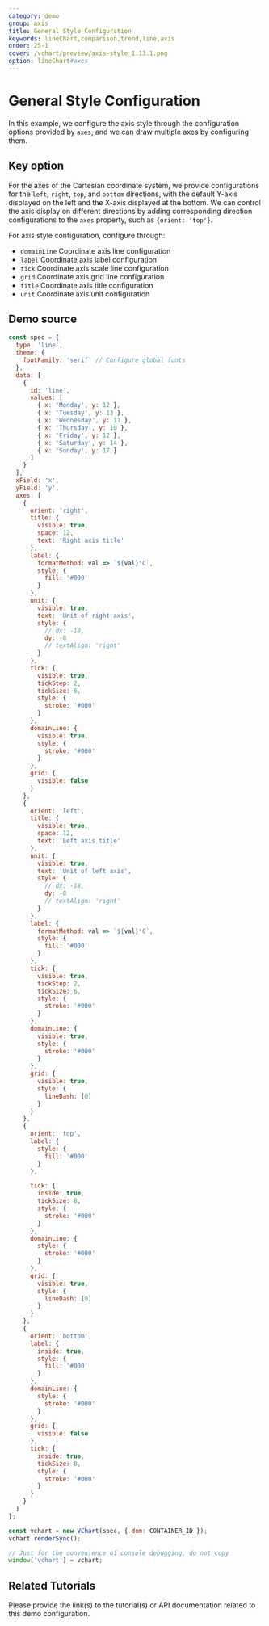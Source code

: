 ```yaml
---
category: demo
group: axis
title: General Style Configuration
keywords: lineChart,comparison,trend,line,axis
order: 25-1
cover: /vchart/preview/axis-style_1.13.1.png
option: lineChart#axes
---
```


# General Style Configuration

In this example, we configure the axis style through the configuration options provided by `axes`, and we can draw multiple axes by configuring them.

## Key option

For the axes of the Cartesian coordinate system, we provide configurations for the `left`, `right`, `top`, and `bottom` directions, with the default Y-axis displayed on the left and the X-axis displayed at the bottom. We can control the axis display on different directions by adding corresponding direction configurations to the `axes` property, such as `{orient: 'top'}`.

For axis style configuration, configure through:

- `domainLine` Coordinate axis line configuration
- `label` Coordinate axis label configuration
- `tick` Coordinate axis scale line configuration
- `grid` Coordinate axis grid line configuration
- `title` Coordinate axis title configuration
- `unit` Coordinate axis unit configuration

## Demo source

```javascript livedemo
const spec = {
  type: 'line',
  theme: {
    fontFamily: 'serif' // Configure global fonts
  },
  data: [
    {
      id: 'line',
      values: [
        { x: 'Monday', y: 12 },
        { x: 'Tuesday', y: 13 },
        { x: 'Wednesday', y: 11 },
        { x: 'Thursday', y: 10 },
        { x: 'Friday', y: 12 },
        { x: 'Saturday', y: 14 },
        { x: 'Sunday', y: 17 }
      ]
    }
  ],
  xField: 'x',
  yField: 'y',
  axes: [
    {
      orient: 'right',
      title: {
        visible: true,
        space: 12,
        text: 'Right axis title'
      },
      label: {
        formatMethod: val => `${val}°C`,
        style: {
          fill: '#000'
        }
      },
      unit: {
        visible: true,
        text: 'Unit of right axis',
        style: {
          // dx: -18,
          dy: -8
          // textAlign: 'right'
        }
      },
      tick: {
        visible: true,
        tickStep: 2,
        tickSize: 6,
        style: {
          stroke: '#000'
        }
      },
      domainLine: {
        visible: true,
        style: {
          stroke: '#000'
        }
      },
      grid: {
        visible: false
      }
    },
    {
      orient: 'left',
      title: {
        visible: true,
        space: 12,
        text: 'Left axis title'
      },
      unit: {
        visible: true,
        text: 'Unit of left axis',
        style: {
          // dx: -18,
          dy: -8
          // textAlign: 'right'
        }
      },
      label: {
        formatMethod: val => `${val}°C`,
        style: {
          fill: '#000'
        }
      },
      tick: {
        visible: true,
        tickStep: 2,
        tickSize: 6,
        style: {
          stroke: '#000'
        }
      },
      domainLine: {
        visible: true,
        style: {
          stroke: '#000'
        }
      },
      grid: {
        visible: true,
        style: {
          lineDash: [0]
        }
      }
    },
    {
      orient: 'top',
      label: {
        style: {
          fill: '#000'
        }
      },

      tick: {
        inside: true,
        tickSize: 8,
        style: {
          stroke: '#000'
        }
      },
      domainLine: {
        style: {
          stroke: '#000'
        }
      },
      grid: {
        visible: true,
        style: {
          lineDash: [0]
        }
      }
    },
    {
      orient: 'bottom',
      label: {
        inside: true,
        style: {
          fill: '#000'
        }
      },
      domainLine: {
        style: {
          stroke: '#000'
        }
      },
      grid: {
        visible: false
      },
      tick: {
        inside: true,
        tickSize: 8,
        style: {
          stroke: '#000'
        }
      }
    }
  ]
};

const vchart = new VChart(spec, { dom: CONTAINER_ID });
vchart.renderSync();

// Just for the convenience of console debugging, do not copy
window['vchart'] = vchart;
```

## Related Tutorials

Please provide the link(s) to the tutorial(s) or API documentation related to this demo configuration.
